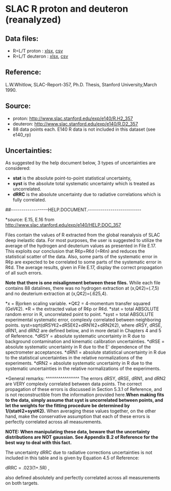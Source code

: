 # SLAC R proton and deuteron (reanalyzed)

## Data files: 
  * R=L/T   proton     : [xlsx](../data/JAM/10064.xlsx), [csv](../data/JAM/csv/10064.csv)   
  * R=L/T   deuteron   : [xlsx](../data/JAM/10065.xlsx), [csv](../data/JAM/csv/10065.csv)   

## Reference: 
L.W.Whitlow, SLAC-Report-357, Ph.D. Thesis, Stanford University,March 1990. 

## Source:
* proton: http://www.slac.stanford.edu/exp/e140/R.H2_357
* deuteron: http://www.slac.stanford.edu/exp/e140/R.D2_357
* 88 data points each. E140 R data is not included in this dataset (see e140_rp)

## Uncertainties:
  As suggested by the help document below, 3 types of uncertainties are considered:
  * __stat__ is the absolute point-to-point statistical uncertainty,
  * __syst__ is the absolute total systematic uncertainty which is treated as uncorrelated.
  * __dRRC__ is the absolute uncertainty due to radiative correlations which is fully correlated.



##------------------HELP.DOCUMENT.-------------------------- 

*source: E.15, E.16 from http://www.slac.stanford.edu/exp/e140/HELP.DOC_357

Files contain the values of R extracted from the global reanalysis of SLAC deep inelastic data. For most purposes, the user is suggested to utilize the average of the hydrogen and deuterium values as presented in File E.17. This exploits our conclusion that R¢p=R¢d (=R¢n) and reduces the statistical scatter of the data. Also, some parts of the systematic error in R¢p are expected to be correlated to some parts of the systematic error in R¢d. The average results, given in File E.17, display the correct propagation of all such errors. 
 
**Note that there is one misalignment between these files.** While each file contains 88 datalines, there was no hydrogen extraction at (x,Q¢2)=(.7,5) and no deuterium extraction at (x,Q¢2)=(.625,4). 
 
 
*x    = Bjorken scaling variable. 
*Q¢2  = 4-momentum transfer squared (GeV¢2). 
*R    = the extracted value of R¢p or R¢d. 
*stat = total ABSOLUTE random error in R, uncorrelated point to point. 
*syst = total ABSOLUTE experimental systematic error, complexly correlated between neighboring points. syst=sqrt(dRSY¢2+dRSE¢2+dRN1¢2+dRN2¢2), where dRSY, dRSE, dRN1, and dRN2 are defined below, and in more detail in Chapters 4 and 5 of Reference. 
*dRSY = absolute systematic uncertainty in R due to background contamination and kinematic calibration uncertainties. 
*dRSE = absolute systematic uncertainty in R due to the E' dependence of the spectrometer acceptances. 
*dRN1 = absolute statistical uncertainty in R due to the statistical uncertainties in the relative normalizations of the experiments. 
*dRN2 = absolute systematic uncertainty in R due to the systematic uncertainties in the relative normalizations of the experiments. 
 
*General remarks: 
^^^^^^^^^^^^^^^^ 
The errors dRSY, dRSE, dRN1, and dRN2 are VERY complexly correlated between data points. The correct propagation of these errors is discussed in Section 5.3.1 of Reference, and is not reconstructible from 
the information provided here.**When making fits to the data, simply assume that syst is uncorrelated between points, and let the weights for the fitting procedure be determined by 1/(stat¢2+syst¢2).** When averaging these values together, on the other hand, make the conservative assumption that each of these errors is perfectly correlated across all measurements. 
 
**NOTE: When manipulating these data, beware that the uncertainty distributions are NOT gaussian. See Appendix B.2 of Reference for the best way to deal with this fact.** 
 
The uncertainty dRRC due to radiative corrections uncertainties is not included in this table and is given by Equation 4.5 of Reference: 
 
 dRRC = .023(1+.5R) , 
 
also defined absolutely and perfectly correlated across all measurements on both targets. 
 
